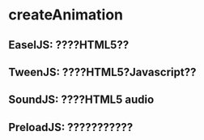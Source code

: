 # createAnimation

## EaselJS: ????HTML5??

## TweenJS: ????HTML5?Javascript??

## SoundJS: ????HTML5 audio

## PreloadJS: ???????????

